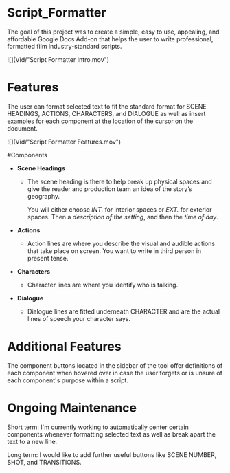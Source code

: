 # Script_Formatter
The goal of this project was to create a simple, easy to use, appealing, and affordable Google Docs Add-on that helps the user to write professional, formatted film industry-standard scripts.

![](Vid/"Script Formatter Intro.mov")

# Features
The user can format selected text to fit the standard format for SCENE HEADINGS, ACTIONS, CHARACTERS, and DIALOGUE as well as insert examples for each component at the location of the cursor on the document.

![](Vid/"Script Formatter Features.mov")

#Components
* **Scene Headings**
  * The scene heading is there to help break up physical spaces and give the reader and production team an idea of the story’s geography.

    You will either choose *INT.* for interior spaces or *EXT.* for exterior spaces. Then a *description of the setting*, and then the *time of day*.

* **Actions**
  * Action lines are where you describe the visual and audible actions that take place on screen. You want to write in third person in present tense.

* **Characters**
  * Character lines are where you identify who is talking.

* **Dialogue**
  * Dialogue lines are fitted underneath CHARACTER and are the actual lines of speech your character says.

# Additional Features
The component buttons located in the sidebar of the tool offer definitions of each component when hovered over in case the user forgets or is unsure of each component's purpose within a script.

# Ongoing Maintenance
Short term: I'm currently working to automatically center certain components whenever formatting selected text as well as break apart the text to a new line.

Long term: I would like to add further useful buttons like SCENE NUMBER, SHOT, and TRANSITIONS.
